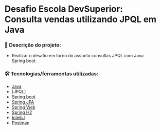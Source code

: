 # Desafio Escola DevSuperior: Consulta vendas utilizando JPQL em Java


### 🚀 Descrição do projeto:
- Realizar o desafio em torno do assunto consultas JPQL com Java Spring boot.


### 🛠 Tecnologias/ferramentas utilizadas:
- [Java](https://www.oracle.com/java/technologies/downloads/?er=221886)
- [JPQL]
- [Spring boot](https://spring.io/projects/spring-boot)
- [Spring JPA](https://spring.io/projects/spring-data-jpa)
- [Spring Web](https://spring.io/projects/spring-ws#overview)
- [Spring H2](https://www.baeldung.com/spring-boot-h2-database)
- [IntelliJ](https://www.jetbrains.com/pt-br/idea/download/?section=windows)
- [Postman](https://www.postman.com/)

